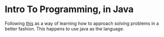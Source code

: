 Intro To Programming, in Java
========

Following [this](http://introcs.cs.princeton.edu/java/home/) as a way of learning how to approach solving problems in a better fashion. This happens to use java as the language. 